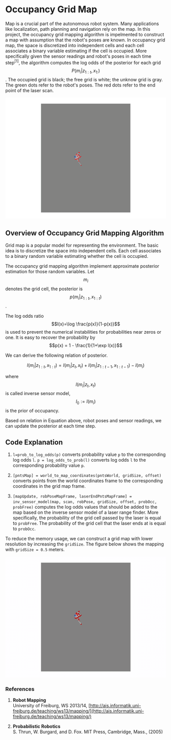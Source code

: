# Occupancy Grid Map

Map is a crucial part of the autonomous robot system. Many applications like localization, path planning and navigation rely on the map. In this project, the occupancy grid mapping algorithm is impelmented to construct a map with assumption that the robot's poses are known. In occupancy grid map, the space is discretized into independent cells and each cell associates a binary variable estimating if the cell is occupied. More specifically given the sensor readings and robot's poses in each time step<sup>[1]</sup>, the algorithm computes the log odds of the posterior for each grid 
$$P(m_i|z_{1:t},x_{1:})$$. The occupied grid is black; the free grid is white; the unknow grid is gray. The green dots refer to the robot's poses. The red dots refer to the end point of the laser scan.

![GitHub Logo](demo/gridmap-s1.gif)

## Overview of Occupancy Grid Mapping Algorithm

Grid map is a popular model for representing the environment. The basic idea is to discretize the space into independent cells. Each cell associates to a binary random variable estimating whether the cell is occupied. 

The occupancy grid mapping algorithm implement approximate posterior estimation for those random variables. Let $$m_i$$ denotes the grid cell, the posterior is 
$$p(m_i|z_{1:t}, x_{1:t})$$. 

The log odds ratio 
$$l(x)=\log \frac{p(x)}{1-p(x)}$$ is used to prevent the numerical instabilities for probabilities near zeros or one. It is easy to recover the probability by $$p(x) = 1 - \frac{1}{1+\exp l(x)}$$

We can derive the following relation of posterior.

$$
l(m_i|z_{1:t}, x_{1:t}) = l(m_i|z_t,x_t) + l(m_i|z_{1:t-1}, x_{1:t-1}) - l(m_i)
$$

where 
$$l(m_i|z_t,x_t)$$
 is called inverse sensor model, $$l_0:=l(m_i)$$ is the prior of occupancy. 

Based on relation in Equation above, robot poses and sensor readings, we can update the posterior at each time step. 

## Code Explanation

1. `l=prob_to_log_odds(p)` converts probability value `p` to the corresponding log odds `l`. `p = log_odds_to_prob(l)` converts log odds `l` to the corresponding probability value `p`.

2. `[pntsMap] = world_to_map_coordinates(pntsWorld, gridSize, offset)` converts points from the world coordinates frame to the corresponding coordinates in the grid map frame.

3. `[mapUpdate, robPoseMapFrame, laserEndPntsMapFrame] = inv_sensor_model(map, scan, robPose, gridSize, offset, probOcc, probFree)` computes the log odds values that should be added to the map based on the inverse sensor model of a laser range finder. More specifically, the probability of the grid cell passed by the laser is equal to `probFree`. The probability of the grid cell that the laser ends at is equal to `probOcc`.

To reduce the memory usage, we can construct a grid map with lower resolution by increasing the `gridSize`. The figure below shows the mapping with `gridSize = 0.5` meters.

![GitHub Logo](demo/gridmap-s5.gif)

### References

1. **Robot Mapping**  
   University of Freiburg, WS 2013/14, [http://ais.informatik.uni-freiburg.de/teaching/ws13/mapping/](http://ais.informatik.uni-freiburg.de/teaching/ws13/mapping/)

2. **Probabilistic Robotics**  
   S. Thrun, W. Burgard, and D. Fox. MIT Press, Cambridge, Mass., (2005)